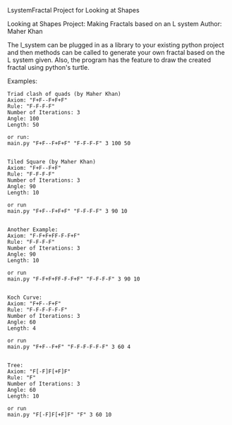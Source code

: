 LsystemFractal
Project for Looking at Shapes

Looking at Shapes
Project: Making Fractals based on an L system
Author: Maher Khan 

The l_system can be plugged in as a library to your existing python project and then methods can be called to generate your own fractal based on the L system given. Also, the program has the feature to draw the created fractal using python's turtle.

  Examples:

    Triad clash of quads (by Maher Khan)
    Axiom: "F+F--F+F+F"
    Rule: "F-F-F-F"
    Number of Iterations: 3
    Angle: 100
    Length: 50
   
    or run:
    main.py "F+F--F+F+F" "F-F-F-F" 3 100 50


    Tiled Square (by Maher Khan)
    Axiom: "F+F--F+F"
    Rule: "F-F-F-F"
    Number of Iterations: 3
    Angle: 90
    Length: 10
    
    or run
    main.py "F+F--F+F+F" "F-F-F-F" 3 90 10

    
    Another Example:
    Axiom: "F-F+F+FF-F-F+F"
    Rule: "F-F-F-F"
    Number of Iterations: 3
    Angle: 90
    Length: 10
    
    or run
    main.py "F-F+F+FF-F-F+F" "F-F-F-F" 3 90 10

    
    Koch Curve:
    Axiom: "F+F--F+F"
    Rule: "F-F-F-F-F-F"
    Number of Iterations: 3
    Angle: 60
    Length: 4
    
    or run
    main.py "F+F--F+F" "F-F-F-F-F-F" 3 60 4
    
    
    Tree:
    Axiom: "F[-F]F[+F]F"
    Rule: "F"
    Number of Iterations: 3
    Angle: 60
    Length: 10
    
    or run
    main.py "F[-F]F[+F]F" "F" 3 60 10
